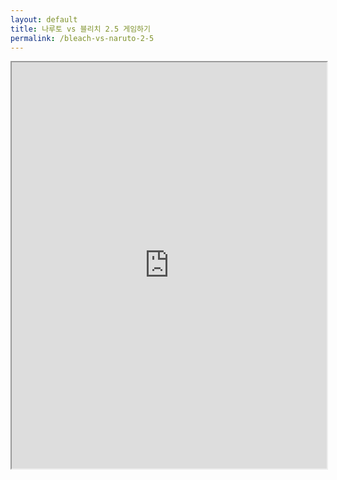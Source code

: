 ```yaml
---
layout: default
title: 나루토 vs 블리치 2.5 게임하기
permalink: /bleach-vs-naruto-2-5
---
```



<center><iframe src="http://kdata1.com/2016/02/bleachvsnaruto25/" width="100%" height="650" scrolling="no"></iframe></center>